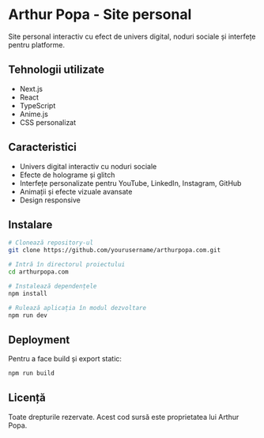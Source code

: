 # Arthur Popa - Site personal

Site personal interactiv cu efect de univers digital, noduri sociale și interfețe pentru platforme.

## Tehnologii utilizate

- Next.js
- React
- TypeScript
- Anime.js
- CSS personalizat

## Caracteristici

- Univers digital interactiv cu noduri sociale
- Efecte de holograme și glitch
- Interfețe personalizate pentru YouTube, LinkedIn, Instagram, GitHub
- Animații și efecte vizuale avansate
- Design responsive

## Instalare

```bash
# Clonează repository-ul
git clone https://github.com/yourusername/arthurpopa.com.git

# Intră în directorul proiectului
cd arthurpopa.com

# Instalează dependențele
npm install

# Rulează aplicația în modul dezvoltare
npm run dev
```

## Deployment

Pentru a face build și export static:

```bash
npm run build
```

## Licență

Toate drepturile rezervate. Acest cod sursă este proprietatea lui Arthur Popa. 